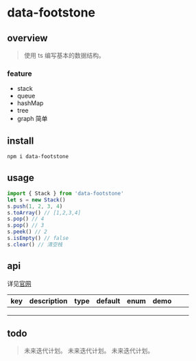 # data-footstone

## overview

> 使用 ts 编写基本的数据结构。

### feature

- stack
- queue
- hashMap
- tree
- graph 简单

## install

`npm i data-footstone`

## usage

```js
import { Stack } from 'data-footstone'
let s = new Stack()
s.push(1, 2, 3, 4)
s.toArray() // [1,2,3,4]
s.pop() // 4
s.pop() // 3
s.peek() // 2
s.isEmpty() // false
s.clear() // 清空栈
```

## api

详见[官网](https://lixiaodan.netlify.app/jspackages/data-footstone)

<!-- prettier-ignore-start -->
|key|description|type|default|enum|demo|||
|-|-|-|-|-|-|-|-|
|||||||||
|||||||||
|||||||||
<!-- prettier-ignore-end -->

## todo

> 未来迭代计划。
> 未来迭代计划。
> 未来迭代计划。
